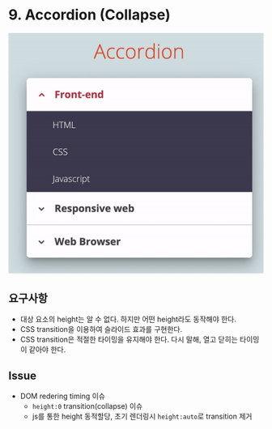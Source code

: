 # 9. Accordion (Collapse)

![Accordion](/images/accordion.gif)

## 요구사항

- 대상 요소의 height는 알 수 없다. 하지만 어떤 height라도 동작해야 한다.
- CSS transition을 이용하여 슬라이드 효과를 구현한다.
- CSS transition은 적절한 타이밍을 유지해야 한다. 다시 말해, 열고 닫히는 타이밍이 같아야 한다.

## Issue

- DOM redering timing 이슈
  - `height:0` transition(collapse) 이슈
  - js를 통한 height 동적할당, 초기 렌더링시 `height:auto`로 transition 제거
